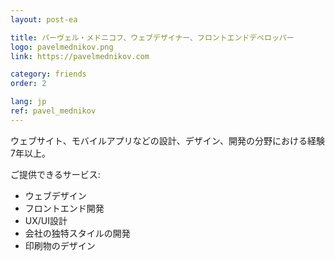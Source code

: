 ```yaml
---
layout: post-ea

title: パーヴェル・メドニコフ、ウェブデザイナー、フロントエンドデベロッパー
logo: pavelmednikov.png
link: https://pavelmednikov.com

category: friends
order: 2

lang: jp
ref: pavel_mednikov
---
```


ウェブサイト、モバイルアプリなどの設計、デザイン、開発の分野における経験7年以上。

ご提供できるサービス:
  - ウェブデザイン
  - フロントエンド開発
  - UX/UI設計
  - 会社の独特スタイルの開発
  - 印刷物のデザイン